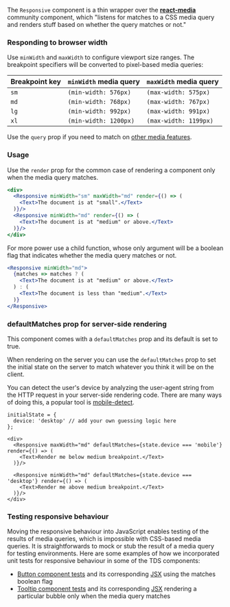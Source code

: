 The `Responsive` component is a thin wrapper over the [**react-media**](https://github.com/ReactTraining/react-media) community 
component, which "listens for matches to a CSS media query and renders stuff based on whether the query matches or not."

### Responding to browser width

Use `minWidth` and `maxWidth` to configure viewport size ranges. The breakpoint specifiers will be converted to pixel-based
media queries:

| Breakpoint key | `minWidth` media query | `maxWidth` media query |
| -------------- | ------------------- | ------------------- |
| `sm` | `(min-width: 576px)` | `(max-width: 575px)` |
| `md` | `(min-width: 768px)` | `(max-width: 767px)` |
| `lg` | `(min-width: 992px)` | `(max-width: 991px)` |
| `xl` | `(min-width: 1200px)` | `(max-width: 1199px)` |

Use the `query` prop if you need to match on [other media features](https://developer.mozilla.org/en-US/docs/Web/CSS/@media#Media_features). 

### Usage

Use the `render` prop for the common case of rendering a component only when the media query matches.

```jsx
<div>
  <Responsive minWidth="sm" maxWidth="md" render={() => (
    <Text>The document is at "small".</Text>
  )}/>
  <Responsive minWidth="md" render={() => (
    <Text>The document is at "medium" or above.</Text>
  )}/>
</div>
```

For more power use a child function, whose only argument will be a boolean flag that indicates whether the media query 
matches or not. 

```jsx
<Responsive minWidth="md">
  {matches => matches ? (
    <Text>The document is at "medium" or above.</Text>
  ) : (
    <Text>The document is less than "medium".</Text>
  )}
</Responsive>
```

### defaultMatches prop for server-side rendering

This component comes with a `defaultMatches` prop and its default is set to true.

When rendering on the server you can use the `defaultMatches` prop to set the initial state on the server to match whatever you think it will be on the client.

You can detect the user's device by analyzing the user-agent string from the HTTP request in your server-side rendering code. There are many ways of doing this, a popular tool is [mobile-detect](https://www.npmjs.com/package/mobile-detect).

```
initialState = {
  device: 'desktop' // add your own guessing logic here
};

<div>
  <Responsive maxWidth="md" defaultMatches={state.device === 'mobile'} render={() => (
    <Text>Render me below medium breakpoint.</Text>
  )}/>

  <Responsive minWidth="md" defaultMatches={state.device === 'desktop'} render={() => (
    <Text>Render me above medium breakpoint.</Text>
  )}/>
</div>
```

### Testing responsive behaviour

Moving the responsive behaviour into JavaScript enables testing of the results of media queries, which is impossible with CSS-based media queries. It is straightforwards to mock or stub the result of a media query for testing environments. Here are some examples of how we incorporated unit tests for responsive behaviour in some of the TDS components:

* [Button component tests](https://github.com/telusdigital/tds/blob/master/src/components/Button/__tests__/Button.spec.jsx#L52-L68) and its corresponding [JSX](https://github.com/telusdigital/tds/blob/master/src/components/Button/BaseButton/BaseButton.jsx#L17-L33) using the matches boolean flag
* [Tooltip component tests](https://github.com/telusdigital/tds/blob/master/src/components/Tooltip/__tests__/Tooltip.spec.jsx#L56-L102)  and its corresponding [JSX](https://github.com/telusdigital/tds/blob/master/src/components/Tooltip/Tooltip.jsx#L85-L112) rendering a particular bubble only when the media query matches
